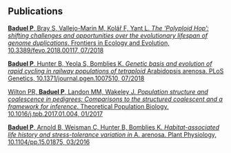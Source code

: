 ## Publications

[**Baduel P**, Bray S, Vallejo-Marin M, Kolář F, Yant L. _The ‘Polyploid Hop’: shifting challenges and opportunities over the evolutionary lifespan of genome duplications_. Frontiers in Ecology and Evolution, 10.3389/fevo.2018.00117, 07/2018](https://doi.org/10.3389/fevo.2018.00117)

[**Baduel P**, Hunter B, Yeola S, Bomblies K. _Genetic basis and evolution of rapid cycling in railway populations of tetraploid_
 Arabidopsis arenosa. PLoS Genetics, 10.1371/journal.pgen.1007510, 07/2018](https://doi.org/10.1371/journal.pgen.1007510)
 
[Wilton PR, **Baduel P**, Landon MM, Wakeley J. _Population structure and coalescence in pedigrees: Comparisons to the structured coalescent and a framework for inference_. Theoretical Population Biology, 10.1016/j.tpb.2017.01.004, 01/2017](https://doi.org/10.1016/j.tpb.2017.01.004)

[**Baduel P**, Arnold B, Weisman C, Hunter B, Bomblies K. _Habitat-associated life history and stress-tolerance variation in_ A. arenosa. Plant Physiology, 10.1104/pp.15.01875, 03/2016](https://doi.org/10.1104/pp.15.01875)
